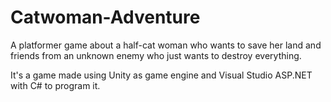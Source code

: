# Catwoman-Adventure
A platformer game about a half-cat woman who wants to save her land and friends from an unknown enemy who just wants to destroy everything. 

It's a game made using Unity as game engine and Visual Studio ASP.NET with C# to program it.
